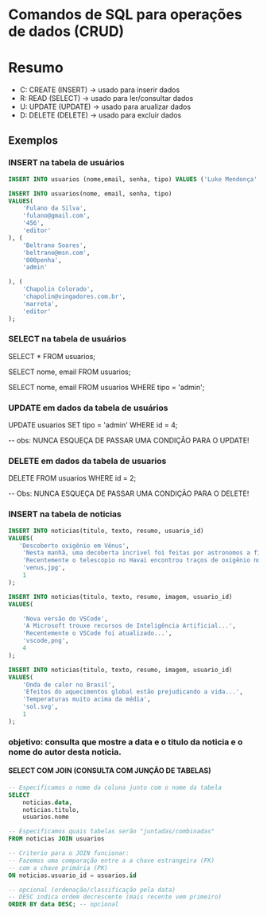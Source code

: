 # Comandos de SQL para operações de dados (CRUD)

# Resumo

- C: CREATE (INSERT) -> usado para inserir dados 
- R: READ (SELECT) -> usado para ler/consultar dados
- U: UPDATE (UPDATE) -> usado para arualizar dados
- D: DELETE (DELETE) -> usado para excluir dados

## Exemplos

### INSERT na tabela de usuários
```sql
INSERT INTO usuarios (nome,email, senha, tipo) VALUES ('Luke Mendonça','llukezinnegocios@gmail.com','40028922','admin');
```
```sql
INSERT INTO usuarios(nome, email, senha, tipo)
VALUES(
    'Fulano da Silva',
    'fulano@gmail.com',
    '456',
    'editor'
), (
    'Beltrano Soares',           
    'beltrano@msn.com',
    '000penha',
    'admin'

), (
    'Chapolin Colorado',
    'chapolin@vingadores.com.br',
    'marreta',
    'editor'
);
```

### SELECT na tabela de usuários

SELECT * FROM usuarios;

SELECT nome, email FROM usuarios;

SELECT nome, email FROM usuarios WHERE tipo = 'admin';

### UPDATE em dados da tabela de usuários

UPDATE usuarios SET tipo = 'admin' 
WHERE id = 4;

-- obs: NUNCA ESQUEÇA DE PASSAR UMA CONDIÇÃO PARA O UPDATE!


### DELETE em dados da tabela de usuarios

DELETE FROM usuarios WHERE id = 2;

-- Obs: NUNCA ESQUEÇA DE PASSAR UMA CONDIÇÃO PARA O DELETE!


### INSERT na tabela de noticias

```sql
INSERT INTO noticias(titulo, texto, resumo, usuario_id)
VALUES(
   'Descoberto oxigênio em Vênus',
    'Nesta manhã, uma decoberta incrivel foi feitas por astronomos a fina atmosfera marciana é composta por 96% de dióxido de carbono, tornando o ar irrespirável para os humanos. O Moxie funciona dividindo moléculas de dióxido de carbono, que incluem um átomo de carbono e dois átomos de oxigênio.',
    'Recentemente o telescopio no Havai encontrou traços de oxigênio no planeta...',
    'venus,jpg',
    1
);
```
```sql
INSERT INTO noticias(titulo, texto, resumo, imagem, usuario_id)
VALUES(

    'Nova versão do VSCode',
    'A Microsoft trouxe recursos de Inteligência Artificial...',
    'Recentemente o VSCode foi atualizado...',
    'vscode,png',
    4
);
```
```sql
INSERT INTO noticias(titulo, texto, resumo, imagem, usuario_id)
VALUES(
    'Onda de calor no Brasil',
    'Efeitos do aquecimentos global estão prejudicando a vida...',
    'Temperaturas muito acima da média',
    'sol.svg',
    1
);
```

### objetivo: consulta que mostre a data e o titulo da noticia e o nome do autor desta noticia.

#### SELECT COM JOIN (CONSULTA COM JUNÇÃO DE TABELAS)

```sql
-- Especificamos o nome da coluna junto com o nome da tabela
SELECT
    noticias.data,
    noticias.titulo,
    usuarios.nome

-- Especificamos quais tabelas serão "juntadas/combinadas"
FROM noticias JOIN usuarios

-- Criterio para o JOIN funcionar:
-- Fazemos uma comparação entre a a chave estrangeira (FK)
-- com a chave primária (PK)
ON noticias.usuario_id = usuarios.id

-- opcional (ordenação/classificação pela data)
-- DESC indica ordem decrescente (mais recente vem primeiro)
ORDER BY data DESC; -- opcional
```